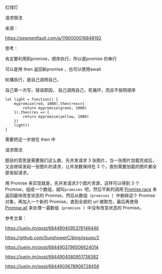 红绿灯

请求限流

来源：

https://segmentfault.com/a/1190000016848192



思考：

肯定要利用到promise，顺序执行，所以是promise 的串行

可以是用 then 返回新promise ，也可以使用await

轮播执行，是自己调用自己，



自己第一次写，错误原因， 自己调用自己，死循环，而且不按照顺序

```
let light = function() {
    mypromise(red, 1000).then(res=>{
        return mypromise(green, 1000)
    }).then(res => {
        return mypromise(yellow, 1000)
    })
    light()
}
```

需要把这一步放在 then 中





请求限流

题目的意思是需要我们这么做，先并发请求 3 张图片，当一张图片加载完成后，又会继续发起一张图片的请求，让并发数保持在 3 个，直到需要加载的图片都全部发起请求。

用 Promise 来实现就是，先并发请求3个图片资源，这样可以得到 3 个 Promise，组成一个数组，就叫`promises `吧，然后不断的调用 [Promise.race](http://es6.ruanyifeng.com/#docs/promise#Promise-race) 来返回最快改变状态的 Promise，然后从数组（`promises `）中删掉这个 Promise 对象，再加入一个新的 Promise，直到全部的 url 被取完，最后再使用 [Promise.all](http://es6.ruanyifeng.com/#docs/promise#Promise-all) 来处理一遍数组（`promises `）中没有改变状态的 Promise。



参考文章：

https://juejin.im/post/6844904095376146446

https://github.com/SunshowerC/blog/issues/2

https://juejin.im/post/6844903796506624014

https://juejin.im/post/6844904080951738382

https://juejin.im/post/6844903678906728456